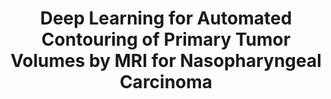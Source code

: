 ---
title: "Deep Learning for Automated Contouring of Primary Tumor Volumes by MRI for Nasopharyngeal Carcinoma"
authors: "Li Lin&#42;, Qi Dou&#42;, Yue-Ming Jin, Guan-Qun Zhou, Yi-Qiang Tang, Wei-Lin Chen, Bao-An Su#, Feng Liu, Chang-Juan Tao, Ning Jiang, Jun-Yun Li, Ling-Long Tang, Chuan-Miao Xie, Shao-Min Huang, Jun Ma, Pheng-Ann Heng, Joseph T. S. Wee, Melvin L. K. Chua, Hao Chen, Ying Sun#"
pub_date: "2019-03-26" #Date of publication. Change from Biorxiv date to Journal date once accepted
doi: "10.1148/radiol.2019182012"
image: "/static/img/pub/2019_rad.png" 
journal: 
  - name: "Radiology" 
    url: "https://pubs.rsna.org/doi/10.1148/radiol.2019182012"
links:
  - name: "Editorial Comment: Will AI Improve Tumor Delineation Accuracy for Radiation Therapy?"
    url: "https://pubmed.ncbi.nlm.nih.gov/30917296/"
---